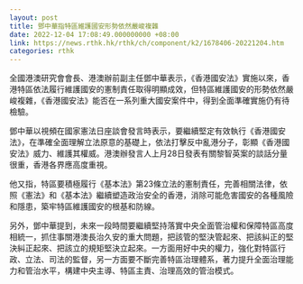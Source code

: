 ```yaml
---
layout: post
title: 鄧中華指特區維護國安形勢依然嚴峻複雜
date: 2022-12-04 17:08:49.000000000 +08:00
link: https://news.rthk.hk/rthk/ch/component/k2/1678406-20221204.htm
categories: rthk
---
```


全國港澳研究會會長、港澳辦前副主任鄧中華表示，《香港國安法》實施以來，香港特區依法履行維護國安的憲制責任取得明顯成效，但特區維護國安的形勢依然嚴峻複雜，《香港國安法》能否在一系列重大國安案件中，得到全面準確實施仍有待檢驗。

鄧中華以視頻在國家憲法日座談會發言時表示，要繼續堅定有效執行《香港國安法》，在準確全面理解立法原意的基礎上，依法打擊反中亂港分子，彰顯《香港國安法》威力、維護其權威。港澳辦發言人上月28日發表有關黎智英案的談話分量很重，香港各界應高度重視。

他又指，特區要積極履行《基本法》第23條立法的憲制責任，完善相關法律，依照《憲法》和《基本法》繼續塑造政治安全的香港，消除可能危害國安的各種風險和隱患，築牢特區維護國安的根基和防線。

另外，鄧中華提到，未來一段時間要繼續堅持落實中央全面管治權和保障特區高度相統一，抓住事關港澳長治久安的重大問題，把該管的堅決管起來、把該糾正的堅決糾正起來、把該立的規矩堅決立起來。一方面用好中央的權力，強化對特區行政、立法、司法的監督，另一方面要不斷完善特區治理體系，著力提升全面治理能力和管治水平，構建中央主導、特區主責、治理高效的管治模式。
